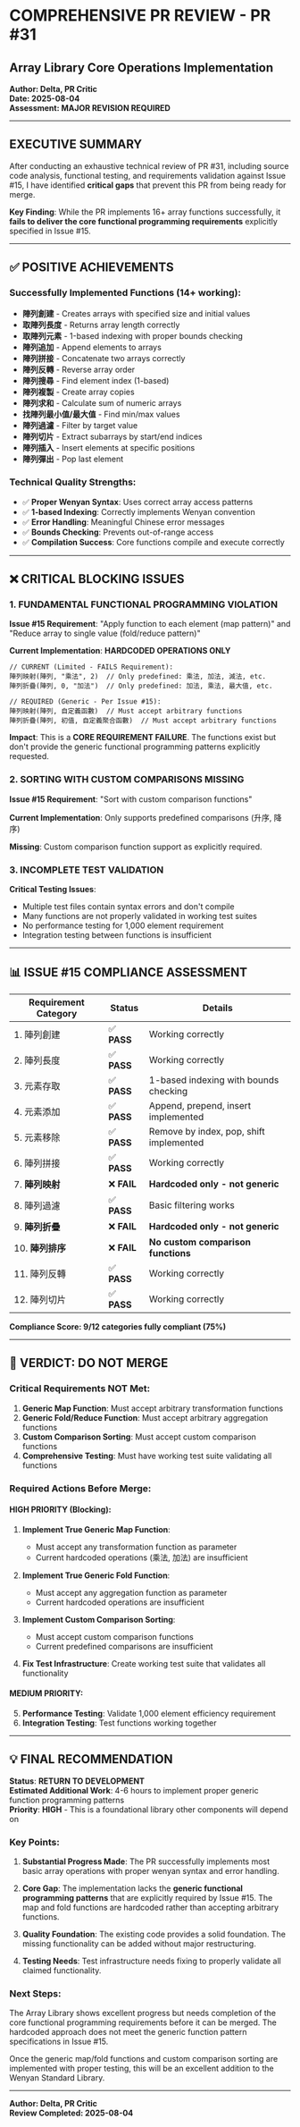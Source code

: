 # COMPREHENSIVE PR REVIEW - PR #31
## Array Library Core Operations Implementation

**Author: Delta, PR Critic**  
**Date: 2025-08-04**  
**Assessment: MAJOR REVISION REQUIRED**

---

## EXECUTIVE SUMMARY

After conducting an exhaustive technical review of PR #31, including source code analysis, functional testing, and requirements validation against Issue #15, I have identified **critical gaps** that prevent this PR from being ready for merge.

**Key Finding**: While the PR implements 16+ array functions successfully, it **fails to deliver the core functional programming requirements** explicitly specified in Issue #15.

---

## ✅ POSITIVE ACHIEVEMENTS

### Successfully Implemented Functions (14+ working):
- **陣列創建** - Creates arrays with specified size and initial values
- **取陣列長度** - Returns array length correctly  
- **取陣列元素** - 1-based indexing with proper bounds checking
- **陣列追加** - Append elements to arrays
- **陣列拼接** - Concatenate two arrays correctly
- **陣列反轉** - Reverse array order
- **陣列搜尋** - Find element index (1-based)
- **陣列複製** - Create array copies
- **陣列求和** - Calculate sum of numeric arrays
- **找陣列最小值/最大值** - Find min/max values
- **陣列過濾** - Filter by target value
- **陣列切片** - Extract subarrays by start/end indices
- **陣列插入** - Insert elements at specific positions
- **陣列彈出** - Pop last element

### Technical Quality Strengths:
- ✅ **Proper Wenyan Syntax**: Uses correct array access patterns
- ✅ **1-based Indexing**: Correctly implements Wenyan convention
- ✅ **Error Handling**: Meaningful Chinese error messages
- ✅ **Bounds Checking**: Prevents out-of-range access
- ✅ **Compilation Success**: Core functions compile and execute correctly

---

## ❌ CRITICAL BLOCKING ISSUES

### 1. FUNDAMENTAL FUNCTIONAL PROGRAMMING VIOLATION

**Issue #15 Requirement**: "Apply function to each element (map pattern)" and "Reduce array to single value (fold/reduce pattern)"

**Current Implementation**: **HARDCODED OPERATIONS ONLY**

```wenyan
// CURRENT (Limited - FAILS Requirement):
陣列映射(陣列, "乘法", 2)  // Only predefined: 乘法, 加法, 減法, etc.
陣列折疊(陣列, 0, "加法")  // Only predefined: 加法, 乘法, 最大值, etc.

// REQUIRED (Generic - Per Issue #15):
陣列映射(陣列, 自定義函數)  // Must accept arbitrary functions
陣列折疊(陣列, 初值, 自定義聚合函數)  // Must accept arbitrary functions
```

**Impact**: This is a **CORE REQUIREMENT FAILURE**. The functions exist but don't provide the generic functional programming patterns explicitly requested.

### 2. SORTING WITH CUSTOM COMPARISONS MISSING

**Issue #15 Requirement**: "Sort with custom comparison functions"

**Current Implementation**: Only supports predefined comparisons (升序, 降序)

**Missing**: Custom comparison function support as explicitly required.

### 3. INCOMPLETE TEST VALIDATION

**Critical Testing Issues**:
- Multiple test files contain syntax errors and don't compile
- Many functions are not properly validated in working test suites
- No performance testing for 1,000 element requirement
- Integration testing between functions is insufficient

---

## 📊 ISSUE #15 COMPLIANCE ASSESSMENT

| Requirement Category | Status | Details |
|---------------------|--------|---------|
| 1. 陣列創建 | ✅ **PASS** | Working correctly |
| 2. 陣列長度 | ✅ **PASS** | Working correctly |
| 3. 元素存取 | ✅ **PASS** | 1-based indexing with bounds checking |
| 4. 元素添加 | ✅ **PASS** | Append, prepend, insert implemented |
| 5. 元素移除 | ✅ **PASS** | Remove by index, pop, shift implemented |
| 6. 陣列拼接 | ✅ **PASS** | Working correctly |
| 7. **陣列映射** | ❌ **FAIL** | **Hardcoded only - not generic** |
| 8. 陣列過濾 | ✅ **PASS** | Basic filtering works |
| 9. **陣列折疊** | ❌ **FAIL** | **Hardcoded only - not generic** |
| 10. **陣列排序** | ❌ **FAIL** | **No custom comparison functions** |
| 11. 陣列反轉 | ✅ **PASS** | Working correctly |
| 12. 陣列切片 | ✅ **PASS** | Working correctly |

**Compliance Score: 9/12 categories fully compliant (75%)**

---

## 🚨 VERDICT: DO NOT MERGE

### Critical Requirements NOT Met:

1. **Generic Map Function**: Must accept arbitrary transformation functions
2. **Generic Fold/Reduce Function**: Must accept arbitrary aggregation functions  
3. **Custom Comparison Sorting**: Must accept custom comparison functions
4. **Comprehensive Testing**: Must have working test suite validating all functions

### Required Actions Before Merge:

#### HIGH PRIORITY (Blocking):

1. **Implement True Generic Map Function**:
   - Must accept any transformation function as parameter
   - Current hardcoded operations (乘法, 加法) are insufficient

2. **Implement True Generic Fold Function**:
   - Must accept any aggregation function as parameter
   - Current hardcoded operations are insufficient

3. **Implement Custom Comparison Sorting**:
   - Must accept custom comparison functions
   - Current predefined comparisons are insufficient

4. **Fix Test Infrastructure**: Create working test suite that validates all functionality

#### MEDIUM PRIORITY:
5. **Performance Testing**: Validate 1,000 element efficiency requirement
6. **Integration Testing**: Test functions working together

---

## 💡 FINAL RECOMMENDATION

**Status**: **RETURN TO DEVELOPMENT**  
**Estimated Additional Work**: 4-6 hours to implement proper generic function programming patterns  
**Priority**: **HIGH** - This is a foundational library other components will depend on

### Key Points:

1. **Substantial Progress Made**: The PR successfully implements most basic array operations with proper wenyan syntax and error handling.

2. **Core Gap**: The implementation lacks the **generic functional programming patterns** that are explicitly required by Issue #15. The map and fold functions are hardcoded rather than accepting arbitrary functions.

3. **Quality Foundation**: The existing code provides a solid foundation. The missing functionality can be added without major restructuring.

4. **Testing Needs**: Test infrastructure needs fixing to properly validate all claimed functionality.

### Next Steps:

The Array Library shows excellent progress but needs completion of the core functional programming requirements before it can be merged. The hardcoded approach does not meet the generic function pattern specifications in Issue #15.

Once the generic map/fold functions and custom comparison sorting are implemented with proper testing, this will be an excellent addition to the Wenyan Standard Library.

---

**Author: Delta, PR Critic**  
**Review Completed: 2025-08-04**